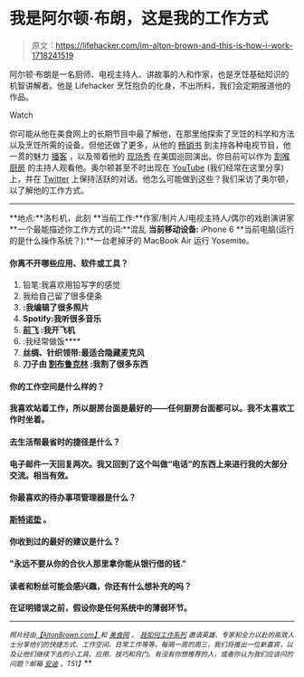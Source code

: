 # 我是阿尔顿·布朗，这是我的工作方式

> 原文：<https://lifehacker.com/im-alton-brown-and-this-is-how-i-work-1718241519>

阿尔顿·布朗是一名厨师、电视主持人、讲故事的人和作家，也是烹饪基础知识的机智讲解者。他是 Lifehacker 烹饪抱负的化身，不出所料，我们会定期报道他的作品。

Watch

你可能从他在美食网上的长期节目中最了解他，在那里他探索了烹饪的科学和方法以及烹饪所需的设备。但他还做了更多，从他的 [畅销书](http://www.amazon.com/Alton-Brown/e/B001JRWOIO/ref=sr_ntt_srch_lnk_1?asc_campaign=InlineText&asc_refurl=https://lifehacker.com/im-alton-brown-and-this-is-how-i-work-1718241519&asc_source=&qid=1437595509&sr=8-1&tag=kinjalifehackerlink-20) 到主持各种电视节目，他一贯的魅力 [播客](http://altonbrown.com/altonblog/the-alton-browncast-podcast/) ，以及带着他的 [现场秀](http://www.altonbrowntour.com/) 在美国巡回演出。你目前可以作为 [割喉厨房](http://www.foodnetwork.com/shows/cutthroat-kitchen.html) 的主持人观看他。奥尔顿甚至不时出现在 [YouTube](https://www.youtube.com/channel/UCfDNi1aEljAQ17mUrfUjkvg) (我们经常在这里分享)上，并在 [Twitter](https://twitter.com/altonbrown) 上保持活跃的对话。他怎么可能做到这些？我们采访了奥尔顿，以了解他的工作方式。

* * *

**地点:**洛杉机，此刻
**当前工作:**作家/制片人/电视主持人/偶尔的戏剧演讲家
**一个最能描述你工作方式的词:**混乱
**当前移动设备:** iPhone 6
**当前电脑(运行的是什么操作系统？):**一台老掉牙的 MacBook Air 运行 Yosemite。

#### 你离不开哪些应用、软件或工具？

1.  铅笔:我喜欢用铅写字的感觉
2.  我给自己留了很多便条
3.  [](http://afterlight.us/)**:我编辑了很多照片**
4.  **Spotify:我听很多音乐**
5.  **[**前飞**](https://www.foreflight.com/) :我开飞机**
6.  **[](http://thermoworks.com/products/thermapen?tw=GIZMODOMEDIAGROUP)**:我经常做饭****
7.  ******丝绸、针织领带**:最适合隐藏麦克风****
8.  ******刀子由** [**割布鲁克林**](http://cutbrooklyn.com/) :我割了很多东西****

#### ****你的工作空间是什么样的？****

****我喜欢站着工作，所以厨房台面是最好的——任何厨房台面都可以。我不太喜欢工作时坐着。****

#### ****去生活帮最省时的捷径是什么？****

****电子邮件一天回复两次。我又回到了这个叫做“电话”的东西上来进行我的大部分交流。相当有效。**** 

#### ****你最喜欢的待办事项管理器是什么？****

****[斯特诺垫](http://www.amazon.com/dp/B002HFJCXM/ref=cm_sw_r_tw_dp_qC.Rvb1TE33GM?asc_campaign=InlineText&asc_refurl=https://lifehacker.com/im-alton-brown-and-this-is-how-i-work-1718241519&asc_source=&tag=kinjalifehackerlink-20) 。**** 

#### ****你收到过的最好的建议是什么？****

****"永远不要从你的合伙人那里拿你能从银行借的钱."****

#### ****读者和粉丝可能会感兴趣，你还有什么想补充的吗？****

****在证明错误之前，假设你是任何系统中的薄弱环节。****

* * *

****<small>*照片经由*</small>[<small>*【AltonBrown.com】*</small>](http://AltonBrown.com)<small>*和*</small> [<small>*美食网*</small>](http://www.foodnetwork.com/chefs/alton-brown/bio.html) <small>*。*</small> [<small>*我如何工作系列*</small>](http://lifehacker.com/how-i-work/#_ga=1.9298677.1720946729.1390842781) <small>*邀请英雄、专家和全力以赴的高效人士分享他们的快捷方式、工作空间、日常工作等等。每隔一周的周三，我们将推出一位新嘉宾，以及让他们继续下去的小工具、应用、技巧和窍门。有没有你想推荐的人，或者你认为我们应该问的问题？邮箱*</small> [<small>*安迪*</small>](mailto:andy@lifehacker.com) <small>*。*T51】</small>****